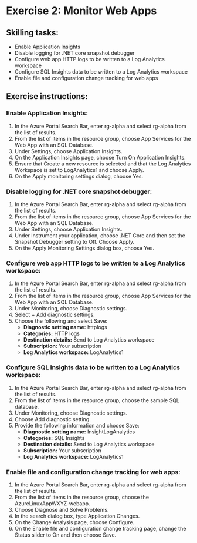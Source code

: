 # Exercise 2: Monitor Web Apps

## Skilling tasks:
- Enable Application Insights
- Disable logging for .NET core snapshot debugger
- Configure web app HTTP logs to be written to a Log Analytics workspace
- Configure SQL Insights data to be written to a Log Analytics workspace
- Enable file and configuration change tracking for web apps

## Exercise instructions:

### Enable Application Insights:
1. In the Azure Portal Search Bar, enter rg-alpha and select rg-alpha from the list of results.
2. From the list of items in the resource group, choose App Services for the Web App with an SQL Database.
3. Under Settings, choose Application Insights.
4. On the Application Insights page, choose Turn On Application Insights.
5. Ensure that Create a new resource is selected and that the Log Analytics Workspace is set to LogAnalytics1 and choose Apply.
6. On the Apply monitoring settings dialog, choose Yes.

### Disable logging for .NET core snapshot debugger:
1. In the Azure Portal Search Bar, enter rg-alpha and select rg-alpha from the list of results.
2. From the list of items in the resource group, choose App Services for the Web App with an SQL Database.
3. Under Settings, choose Application Insights.
4. Under Instrument your application, choose .NET Core and then set the Snapshot Debugger setting to Off. Choose Apply.
5. On the Apply Monitoring Settings dialog box, choose Yes.

### Configure web app HTTP logs to be written to a Log Analytics workspace:
1. In the Azure Portal Search Bar, enter rg-alpha and select rg-alpha from the list of results.
2. From the list of items in the resource group, choose App Services for the Web App with an SQL Database.
3. Under Monitoring, choose Diagnostic settings.
4. Select + Add diagnostic settings.
5. Choose the following and select Save:
   - **Diagnostic setting name:** httplogs
   - **Categories:** HTTP logs
   - **Destination details:** Send to Log Analytics workspace
   - **Subscription:** Your subscription
   - **Log Analytics workspace:** LogAnalytics1

### Configure SQL Insights data to be written to a Log Analytics workspace:
1. In the Azure Portal Search Bar, enter rg-alpha and select rg-alpha from the list of results.
2. From the list of items in the resource group, choose the sample SQL database.
3. Under Monitoring, choose Diagnostic settings.
4. Choose Add diagnostic setting.
5. Provide the following information and choose Save:
   - **Diagnostic setting name:** InsightLogAnalytics
   - **Categories:** SQL Insights
   - **Destination details:** Send to Log Analytics workspace
   - **Subscription:** Your subscription
   - **Log Analytics workspace:** LogAnalytics1

### Enable file and configuration change tracking for web apps:
1. In the Azure Portal Search Bar, enter rg-alpha and select rg-alpha from the list of results.
2. From the list of items in the resource group, choose the AzureLinuxAppWXYZ-webapp.
3. Choose Diagnose and Solve Problems.
4. In the search dialog box, type Application Changes.
5. On the Change Analysis page, choose Configure.
6. On the Enable file and configuration change tracking page, change the Status slider to On and then choose Save.
